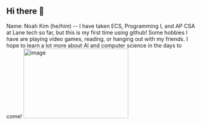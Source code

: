 ## Hi there 👋
Name: Noah Kim (he/him) -- 
I have taken ECS, Programming I, and AP CSA at Lane tech so far, but this is my first time using github! Some hobbies I have are playing video games, reading, or hanging out with my friends. I hope to learn a lot more about AI and computer science in the days to come!
<img width="275" height="183" alt="image" src="https://github.com/user-attachments/assets/02688b4b-147b-4552-abab-3aef7353f2dc" />

<!--
**NoahK101424/NoahK101424** is a ✨ _special_ ✨ repository because its `README.md` (this file) appears on your GitHub profile.

Here are some ideas to get you started:

- 🔭 I’m currently working on ...
- 🌱 I’m currently learning ...
- 👯 I’m looking to collaborate on ...
- 🤔 I’m looking for help with ...
- 💬 Ask me about ...
- 📫 How to reach me: ...
- 😄 Pronouns: ...
- ⚡ Fun fact: ...
-->
